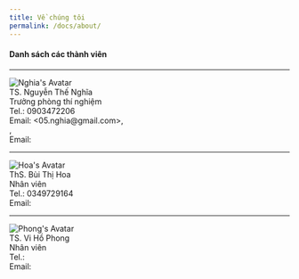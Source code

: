 ```yaml
---
title: Về chúng tôi
permalink: /docs/about/
---
```


#### Danh sách các thành viên
<hr>
<!--- <img src="{{ "/assets/img/default-avatar.png" | relative_url }}" alt="Nghia's Avatar"><br/>Dr. Nguyễn Thế Nghĩa<br/>Laboratory head<br/>Tel.: 0903472206<br/>Email: <05.nghia@gmail.com> -->
<img src="{{ "/assets/img/thaynghia.png" | relative_url }}" alt="Nghia's Avatar"><br/>TS. Nguyễn Thế Nghĩa<br/>Trưởng phòng thí nghiệm<br/>Tel.: 0903472206<br/>Email: <05.nghia@gmail.com>,<br/> <nguyenthenghia@hus.edu.vn>,<br/>Email: <nghiant@vnu.edu.vn>
<hr>
<img src="{{ "/assets/img/hoa_2.jpg" | relative_url }}" alt="Hoa's Avatar"><br/>ThS. Bùi Thị Hoa<br/>Nhân viên<br/>Tel.: 0349729164<br/>Email: <hoa.hanab1k55@gmail.com>
<hr>
<img src="{{ "/assets/img/phong_2.png" | relative_url }}" alt="Phong's Avatar"><br/>TS. Vi Hồ Phong<br/>Nhân viên<br/>Tel.:<br/>Email: <vihophong@hus.edu.vn>